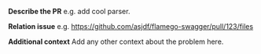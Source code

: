 **Describe the PR**
e.g. add cool parser.

**Relation issue**
e.g. https://github.com/asjdf/flamego-swagger/pull/123/files

**Additional context**
Add any other context about the problem here.
